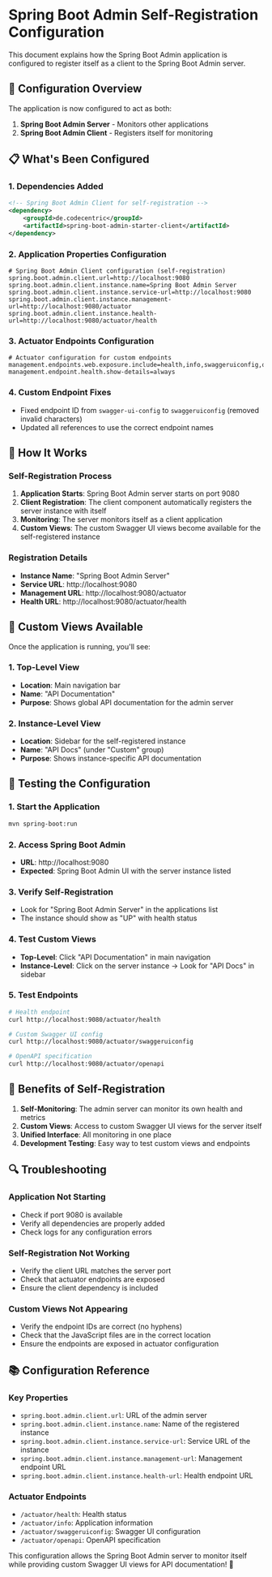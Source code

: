 # Spring Boot Admin Self-Registration Configuration

This document explains how the Spring Boot Admin application is configured to register itself as a client to the Spring Boot Admin server.

## 🎯 Configuration Overview

The application is now configured to act as both:
1. **Spring Boot Admin Server** - Monitors other applications
2. **Spring Boot Admin Client** - Registers itself for monitoring

## 📋 What's Been Configured

### 1. **Dependencies Added**

```xml
<!-- Spring Boot Admin Client for self-registration -->
<dependency>
    <groupId>de.codecentric</groupId>
    <artifactId>spring-boot-admin-starter-client</artifactId>
</dependency>
```

### 2. **Application Properties Configuration**

```properties
# Spring Boot Admin Client configuration (self-registration)
spring.boot.admin.client.url=http://localhost:9080
spring.boot.admin.client.instance.name=Spring Boot Admin Server
spring.boot.admin.client.instance.service-url=http://localhost:9080
spring.boot.admin.client.instance.management-url=http://localhost:9080/actuator
spring.boot.admin.client.instance.health-url=http://localhost:9080/actuator/health
```

### 3. **Actuator Endpoints Configuration**

```properties
# Actuator configuration for custom endpoints
management.endpoints.web.exposure.include=health,info,swaggeruiconfig,openapi
management.endpoint.health.show-details=always
```

### 4. **Custom Endpoint Fixes**

- Fixed endpoint ID from `swagger-ui-config` to `swaggeruiconfig` (removed invalid characters)
- Updated all references to use the correct endpoint names

## 🚀 How It Works

### **Self-Registration Process**

1. **Application Starts**: Spring Boot Admin server starts on port 9080
2. **Client Registration**: The client component automatically registers the server instance with itself
3. **Monitoring**: The server monitors itself as a client application
4. **Custom Views**: The custom Swagger UI views become available for the self-registered instance

### **Registration Details**

- **Instance Name**: "Spring Boot Admin Server"
- **Service URL**: http://localhost:9080
- **Management URL**: http://localhost:9080/actuator
- **Health URL**: http://localhost:9080/actuator/health

## 🎨 Custom Views Available

Once the application is running, you'll see:

### **1. Top-Level View**
- **Location**: Main navigation bar
- **Name**: "API Documentation"
- **Purpose**: Shows global API documentation for the admin server

### **2. Instance-Level View**
- **Location**: Sidebar for the self-registered instance
- **Name**: "API Docs" (under "Custom" group)
- **Purpose**: Shows instance-specific API documentation

## 🔧 Testing the Configuration

### **1. Start the Application**
```bash
mvn spring-boot:run
```

### **2. Access Spring Boot Admin**
- **URL**: http://localhost:9080
- **Expected**: Spring Boot Admin UI with the server instance listed

### **3. Verify Self-Registration**
- Look for "Spring Boot Admin Server" in the applications list
- The instance should show as "UP" with health status

### **4. Test Custom Views**
- **Top-Level**: Click "API Documentation" in main navigation
- **Instance-Level**: Click on the server instance → Look for "API Docs" in sidebar

### **5. Test Endpoints**
```bash
# Health endpoint
curl http://localhost:9080/actuator/health

# Custom Swagger UI config
curl http://localhost:9080/actuator/swaggeruiconfig

# OpenAPI specification
curl http://localhost:9080/actuator/openapi
```

## 🎯 Benefits of Self-Registration

1. **Self-Monitoring**: The admin server can monitor its own health and metrics
2. **Custom Views**: Access to custom Swagger UI views for the server itself
3. **Unified Interface**: All monitoring in one place
4. **Development Testing**: Easy way to test custom views and endpoints

## 🔍 Troubleshooting

### **Application Not Starting**
- Check if port 9080 is available
- Verify all dependencies are properly added
- Check logs for any configuration errors

### **Self-Registration Not Working**
- Verify the client URL matches the server port
- Check that actuator endpoints are exposed
- Ensure the client dependency is included

### **Custom Views Not Appearing**
- Verify the endpoint IDs are correct (no hyphens)
- Check that the JavaScript files are in the correct location
- Ensure the endpoints are exposed in actuator configuration

## 📚 Configuration Reference

### **Key Properties**
- `spring.boot.admin.client.url`: URL of the admin server
- `spring.boot.admin.client.instance.name`: Name of the registered instance
- `spring.boot.admin.client.instance.service-url`: Service URL of the instance
- `spring.boot.admin.client.instance.management-url`: Management endpoint URL
- `spring.boot.admin.client.instance.health-url`: Health endpoint URL

### **Actuator Endpoints**
- `/actuator/health`: Health status
- `/actuator/info`: Application information
- `/actuator/swaggeruiconfig`: Swagger UI configuration
- `/actuator/openapi`: OpenAPI specification

This configuration allows the Spring Boot Admin server to monitor itself while providing custom Swagger UI views for API documentation! 🎉


